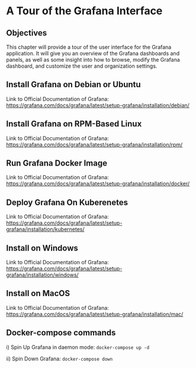 # A Tour of the Grafana Interface

## Objectives 
This chapter will provide a tour of the user interface for the Grafana application. It will give you an overview of the Grafana dashboards and panels, as well as some insight into how to browse, modify the Grafana dashboard, and customize the user and organization settings.

## Install Grafana on Debian or Ubuntu
Link to Official Documentation of Grafana: https://grafana.com/docs/grafana/latest/setup-grafana/installation/debian/

## Install Grafana on RPM-Based Linux
Link to Official Documentation of Grafana: https://grafana.com/docs/grafana/latest/setup-grafana/installation/rpm/

## Run Grafana Docker Image
Link to Official Documentation of Grafana: https://grafana.com/docs/grafana/latest/setup-grafana/installation/docker/

## Deploy Grafana On Kuberenetes
Link to Official Documentation of Grafana: https://grafana.com/docs/grafana/latest/setup-grafana/installation/kubernetes/

## Install on Windows
Link to Official Documentation of Grafana: https://grafana.com/docs/grafana/latest/setup-grafana/installation/windows/

## Install on MacOS
Link to Official Documentation of Grafana: https://grafana.com/docs/grafana/latest/setup-grafana/installation/mac/

## Docker-compose commands
i) Spin Up Grafana in daemon mode: `docker-compose up -d`

ii) Spin Down Grafana: `docker-compose down`